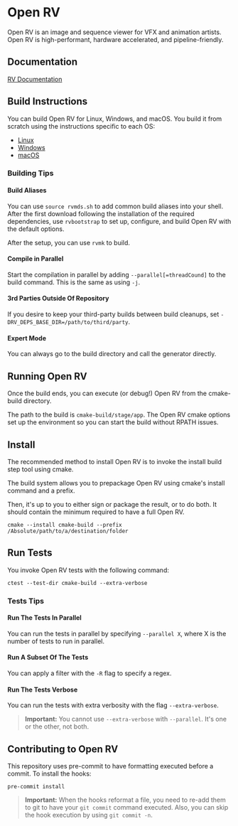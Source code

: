# Open RV
Open RV is an image and sequence viewer for VFX and animation artists.
Open RV is high-performant, hardware accelerated, and pipeline-friendly.

## Documentation
[RV Documentation](doc/rv-manuals.md)

## Build Instructions

You can build Open RV for Linux, Windows, and macOS. You build it from scratch using the instructions specific to each OS:

* [Linux](doc/build_system/config_linux_centos7.md)
* [Windows](doc/build_system/config_windows.md)
* [macOS](doc/build_system/config_macos.md)

### Building Tips

#### Build Aliases

You can use `source rvmds.sh` to add common build aliases into your shell. After the first download following the installation of the required dependencies, use `rvbootstrap` to set up, configure, and build Open RV with the default options.

After the setup, you can use `rvmk` to build.

#### Compile in Parallel

Start the compilation in parallel by adding `--parallel[=threadCound]` to the build command. This is the same as using `-j`.

#### 3rd Parties Outside Of Repository

If you desire to keep your third-party builds between build cleanups, set `-DRV_DEPS_BASE_DIR=/path/to/third/party`.

#### Expert Mode

You can always go to the build directory and call the generator directly.

## Running Open RV

Once the build ends, you can execute (or debug!) Open RV from the cmake-build directory.

The path to the build is `cmake-build/stage/app`. The Open RV cmake options set up the environment so you can start the build without RPATH issues.

## Install

The recommended method to install Open RV is to invoke the install build step tool using cmake.

The build system allows you to prepackage Open RV using cmake's install command and a prefix.

Then, it's up to you to either sign or package the result, or to do both. It should contain the minimum required to have a full Open RV.

```shell
cmake --install cmake-build --prefix /Absolute/path/to/a/destination/folder
```

## Run Tests

You invoke Open RV tests with the following command:

```shell
ctest --test-dir cmake-build --extra-verbose
```

### Tests Tips

#### Run The Tests In Parallel

You can run the tests in parallel by specifying `--parallel X`, where X is the number of tests to run in parallel.

#### Run A Subset Of The Tests

You can apply a filter with the `-R` flag to specify a regex.

#### Run The Tests Verbose

You can run the tests with extra verbosity with the flag `--extra-verbose`. 

> **Important:** You cannot use `--extra-verbose` with `--parallel`. It's one or the other, not both.

## Contributing to Open RV

This repository uses pre-commit to have formatting executed before a commit. To install the hooks:

```shell
pre-commit install
```

> **Important:** When the hooks reformat a file, you need to re-add them to git to have your `git commit` command executed.
> Also, you can skip the hook execution by using `git commit -n`.
